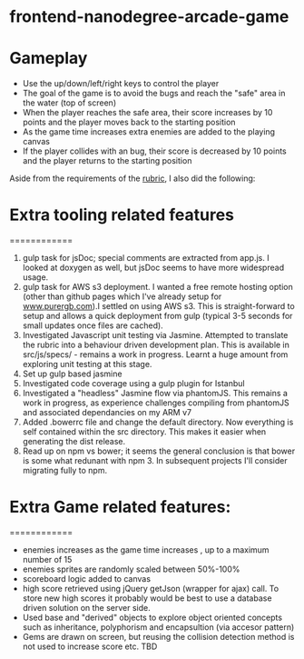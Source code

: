 
frontend-nanodegree-arcade-game
===============================

# Gameplay
* Use the up/down/left/right keys to control the player
* The goal of the game is to avoid the bugs and reach the "safe" area in the water (top of screen)
* When the player reaches the safe area, their score increases by 10 points and the player moves back to the starting position
* As the game time increases extra enemies are added to the playing canvas
* If the player collides with an bug, their score is decreased by 10 points and the player returns to the starting position


Aside from the requirements of the [rubric](https://review.udacity.com/#!/projects/2696458597/rubric), I also did the following:

# Extra tooling related features
============
1. gulp task for jsDoc; special comments are extracted from app.js. I looked at doxygen as well, but jsDoc seems to have more widespread usage. 
2. gulp task for AWS s3 deployment. I wanted a free remote hosting option (other than github pages which I've already setup for www.purergb.com).I settled on using AWS s3. This is straight-forward to setup and allows a quick deployment from gulp (typical 3-5 seconds for small updates once files are cached).
3. Investigated Javascript unit testing via Jasmine. Attempted to translate the rubric into a behaviour driven development plan. This is available in src/js/specs/ - remains a work in progress. Learnt a huge amount from exploring unit testing at this stage.
4. Set up gulp based jasmine
5. Investigated code coverage using a gulp plugin for Istanbul
6. Investigated a "headless" Jasmine flow via phantomJS. This remains a work in progress, as experience challenges compiling from phantomJS and associated dependancies on my ARM v7
7. Added .bowerrc file and change the default directory. Now everything is self contained within the src directory. This makes it easier when generating the dist release.
8. Read up on npm vs bower; it seems the general conclusion is that bower is some what redunant with npm 3. In subsequent projects I'll consider migrating fully to npm. 

# Extra Game related features:
============
- enemies increases as the game time increases , up to a maximum number of 15
- enemies sprites are randomly scaled between 50%-100%
- scoreboard logic added to canvas
- high score retrieved using jQuery getJson (wrapper for ajax) call. To store new high scores it probably would be best to use a database driven solution on the server side.
- Used base and "derived" objects to explore object oriented concepts such as inheritance, polyphorism and encapsultion (via accesor pattern)
- Gems are drawn on screen, but reusing the collision detection method is not used to increase score etc. TBD

